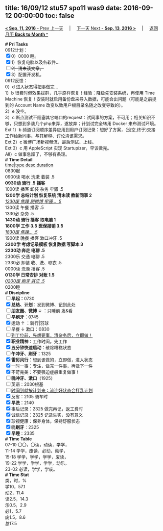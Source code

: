 title: 16/09/12 stu57 spo11 was9
date: 2016-09-12 00:00:00
toc: false
---
[**< Sep. 11, 2016** - Prev 上一天](/lifelogs/2016/09/d11.html) &nbsp; &nbsp; | &nbsp; &nbsp; [下一天 Next - **Sep. 13, 2016 >**](/lifelogs/2016/09/d13.html) &nbsp; &nbsp; |  &nbsp; &nbsp; [返回月历 **Back to Month ^**](/lifelogs/2016/09/index.html)
<br/><div><b># Pri Tasks</b></div><div>0912计划：</div><div><input checked="true" type="checkbox"/>0）0000 睡。</div><div><input checked="true" type="checkbox"/>1）恢复电脑以及各软件…</div><div><s><input type="checkbox"/></s><s>2）清未读文章。</s></div><div><input checked="true" type="checkbox"/>3）配置开发机。</div><div>0912反馈：</div><div>0）d 进入状态得把事做完…</div><div>1）b 很费时但效果拔群，几乎原样恢复！经验：降级先安装系统，再使用 Time Machine 恢复！安装时就启用备份盘来导入数据，可能会出问题（可能是之前提到的 Account Name 改变以致用户根目录名随之改变导致的）。</div><div>2）e 没空。</div><div>3）c 断点测试不阻塞其它端口的request：试同事的方案，不可用；相关知识不够，只想到多装几个php来弄，遂放弃；计划试完全转用 Docker 来布测试环境。</div><div>Ext 1）b 频道订阅顺序差异应用到用户订阅记录：想好了方案，(没空,终于)交接工作给新同事，与其解释、讨论清该需求。</div><div>Ext 2）c 微博广场新视频流，最后测试、上线。</div><div>Ext 3）c 用 AppleScript 实现 Startupizer，早该做完。</div><div>All）c 做事急躁了，不够有条理。</div><div><b># Time Detail</b></div><div><u>time|type desc duration</u></div><div>0830起</div><div>0900读 喝水 洗漱 着装 .5</div><div><b>0930动 骑行 .5</b> <b>播客</b></div><div>1000读 播客 卸装 杂务 牢骚 .5</div><div><b>1200学 总结计划 恢复系统 清未读 教新同事 2</b></div><div><u><i>1230废 焦躁 刷微博 牢骚… .5</i></u></div><div>1300读 午餐 播客 .5</div><div>1330必 杂务 .5</div><div><b>1430动 骑行 播客 取电脑 1</b></div><div><b>1800学 工作 3.5</b> <b>医保报销 3.5</b></div><div><u><i>1830废 焦躁… .5</i></u></div><div>1900读 晚餐 播客 漱口冲牙 .5</div><div><b>2200学 考虑记录模板 恢复数据 写脚本 3</b></div><div><b>2230动 奔走 电聊 .5</b></div><div>2300乐 交通 电聊 .5</div><div>2330必 卸装 收、洗、晾衣 .5</div><div>0000读 洗澡 播客 .5</div><div><b>0130学 日常安排 对账 1.5</b></div><div><u><i>0200废 刷牙 其它 .5</i></u></div><div>0200睡</div><div><b># Discipline</b></div><div><b><input type="checkbox"/></b><b>早起：</b>0730</div><div><input checked="true" type="checkbox"/><b>总结、计划</b>：发到微博、记到此处</div><div><b><input type="checkbox"/></b><b>朋友圈、微博</b> ↓ ：只睡前 发&amp;看</div><div><input type="checkbox"/><b>早刷牙</b>：0745</div><div><input checked="true" type="checkbox"/>运动 ↑ ：骑行|羽球</div><div><input type="checkbox"/>早餐 ↓ 漱口：0830</div><div><input type="checkbox"/><u>到工位前，先想要事。清杂务后，立即做！</u></div><div><input checked="true" type="checkbox"/><b>职业精神</b>：工作时间，先工作</div><div><input checked="true" type="checkbox"/><b>五分钟快速启动</b>：破除糟糕状态</div><div><input type="checkbox"/><b>午冲牙、刷牙</b>：1325</div><div><input checked="true" type="checkbox"/><b>雷厉风行</b>：想到该做的，立即做，进入状态</div><div><input checked="true" type="checkbox"/>一时一事：专注，做完一件事，再做下一件</div><div><input checked="true" type="checkbox"/>不苛完美：不要强迫症般重复做事！</div><div><b><input type="checkbox"/></b><b>晚冲牙、漱口</b>（1925）</div><div><input type="checkbox"/>英语：2030根基</div><div><u><input type="checkbox"/></u><u>时间到就按计划来；流连好状态会打乱计划</u></div><div><input checked="true" type="checkbox"/>反省：2105 骑车时</div><div><input checked="true" type="checkbox"/><b>早洗</b>：2140</div><div><input checked="true" type="checkbox"/>事后记录：2325 做完再记，返工费时</div><div><input checked="true" type="checkbox"/>诚信记录：2325 记录失实，没有意义</div><div><input checked="true" type="checkbox"/>珍视健康：保养身体，保持舒服状态</div><div><input checked="true" type="checkbox"/>晚<b>刷牙</b>：2325</div><div><input checked="true" type="checkbox"/><b>早睡</b>：2335</div><div><b># Time Table</b></div><div>07-10 〇〇，〇读，动读，学学，</div><div>11-14 学学，废读，必动，动学，</div><div>15-18 学学，学学，学学，废读，</div><div>19-22 学学，学学，学学，动乐，</div><div>23-02 必读，学学，学废。</div><div><b># Time Stat</b></div><div>类，时，%</div><div>学10，57.1</div><div>动2，11.4</div><div>读2.5，14.3</div><div>乐0.5，2.9</div><div>必1，5.7</div><div>废1.5，8.6</div><div>总17.5</div>
